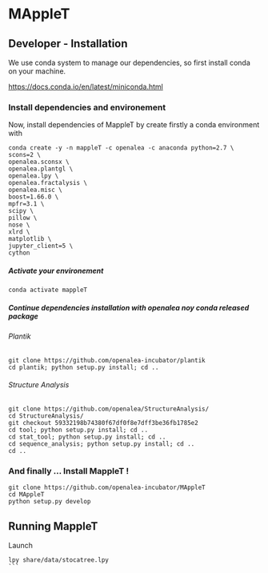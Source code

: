 # MAppleT

## Developer - Installation 

We use conda system to manage our dependencies, so first install conda on your machine.

https://docs.conda.io/en/latest/miniconda.html

### Install dependencies and environement

Now, install dependencies of MappleT by create firstly a conda environment with 

```
conda create -y -n mappleT -c openalea -c anaconda python=2.7 \
scons=2 \
openalea.sconsx \
openalea.plantgl \
openalea.lpy \
openalea.fractalysis \
openalea.misc \
boost=1.66.0 \
mpfr=3.1 \
scipy \
pillow \
nose \
xlrd \
matplotlib \
jupyter_client=5 \
cython
```

##### Activate your environement

```
conda activate mappleT
```


##### Continue dependencies installation with openalea noy conda released package

###### Plantik 

```
git clone https://github.com/openalea-incubator/plantik
cd plantik; python setup.py install; cd ..
```

###### Structure Analysis

```
git clone https://github.com/openalea/StructureAnalysis/
cd StructureAnalysis/
git checkout 59332198b74380f67df0f8e7dff3be36fb1785e2
cd tool; python setup.py install; cd ..
cd stat_tool; python setup.py install; cd ..
cd sequence_analysis; python setup.py install; cd ..
cd ..
```

### And finally ... Install MappleT !

```
git clone https://github.com/openalea-incubator/MAppleT
cd MAppleT
python setup.py develop
```

## Running MappleT

Launch 
````
lpy share/data/stocatree.lpy
```
